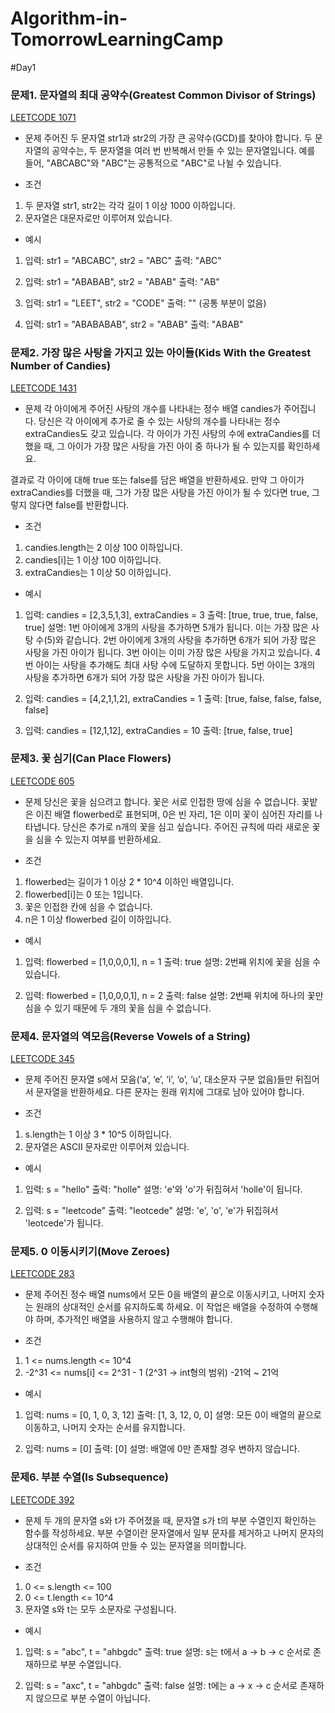 # Algorithm-in-TomorrowLearningCamp

#Day1
### 문제1. 문자열의 최대 공약수(Greatest Common Divisor of Strings)
[LEETCODE 1071](https://leetcode.com/problems/greatest-common-divisor-of-strings/description/?envType=study-plan-v2&envId=leetcode-75)
* 문제
주어진 두 문자열 str1과 str2의 가장 큰 공약수(GCD)를 찾아야 합니다.
두 문자열의 공약수는, 두 문자열을 여러 번 반복해서 만들 수 있는 문자열입니다.
예를 들어, "ABCABC"와 "ABC"는 공통적으로 "ABC"로 나뉠 수 있습니다.

* 조건
1. 두 문자열 str1, str2는 각각 길이 1 이상 1000 이하입니다.
2. 문자열은 대문자로만 이루어져 있습니다.

* 예시
1. 입력: str1 = "ABCABC", str2 = "ABC" 출력: "ABC"

2. 입력: str1 = "ABABAB", str2 = "ABAB" 출력: "AB"

3. 입력: str1 = "LEET", str2 = "CODE" 출력: "" (공통 부분이 없음)

4. 입력: str1 = "ABABABAB", str2 = "ABAB" 출력: "ABAB"

### 문제2. 가장 많은 사탕을 가지고 있는 아이들(Kids With the Greatest Number of Candies)
[LEETCODE 1431](https://leetcode.com/problems/kids-with-the-greatest-number-of-candies/description/?envType=study-plan-v2&envId=leetcode-75)
* 문제
각 아이에게 주어진 사탕의 개수를 나타내는 정수 배열 candies가 주어집니다.
당신은 각 아이에게 추가로 줄 수 있는 사탕의 개수를 나타내는 정수 extraCandies도 갖고 있습니다.
각 아이가 가진 사탕의 수에 extraCandies를 더했을 때,
그 아이가 가장 많은 사탕을 가진 아이 중 하나가 될 수 있는지를 확인하세요.

결과로 각 아이에 대해 true 또는 false를 담은 배열을 반환하세요.
만약 그 아이가 extraCandies를 더했을 때,
그가 가장 많은 사탕을 가진 아이가 될 수 있다면 true, 그렇지 않다면 false를 반환합니다.

* 조건
1. candies.length는 2 이상 100 이하입니다.
2. candies[i]는 1 이상 100 이하입니다.
3. extraCandies는 1 이상 50 이하입니다.

* 예시
1. 입력: candies = [2,3,5,1,3], extraCandies = 3 출력: [true, true, true, false, true]
	설명:
	1번 아이에게 3개의 사탕을 추가하면 5개가 됩니다. 이는 가장 많은 사탕 수(5)와 같습니다.
	2번 아이에게 3개의 사탕을 추가하면 6개가 되어 가장 많은 사탕을 가진 아이가 됩니다.
	3번 아이는 이미 가장 많은 사탕을 가지고 있습니다.
	4번 아이는 사탕을 추가해도 최대 사탕 수에 도달하지 못합니다.
	5번 아이는 3개의 사탕을 추가하면 6개가 되어 가장 많은 사탕을 가진 아이가 됩니다.

2. 입력: candies = [4,2,1,1,2], extraCandies = 1 출력: [true, false, false, false, false]

3. 입력: candies = [12,1,12], extraCandies = 10 출력: [true, false, true]

### 문제3. 꽃 심기(Can Place Flowers)
[LEETCODE 605](https://leetcode.com/problems/can-place-flowers/description/?envType=study-plan-v2&envId=leetcode-75)
* 문제
당신은 꽃을 심으려고 합니다. 꽃은 서로 인접한 땅에 심을 수 없습니다.
꽃밭은 이진 배열 flowerbed로 표현되며, 0은 빈 자리, 1은 이미 꽃이 심어진 자리를 나타냅니다.
당신은 추가로 n개의 꽃을 심고 싶습니다.
주어진 규칙에 따라 새로운 꽃을 심을 수 있는지 여부를 반환하세요.

* 조건
1. flowerbed는 길이가 1 이상 2 * 10^4 이하인 배열입니다.
2. flowerbed[i]는 0 또는 1입니다.
3. 꽃은 인접한 칸에 심을 수 없습니다.
4. n은 1 이상 flowerbed 길이 이하입니다.

* 예시
1. 입력: flowerbed = [1,0,0,0,1], n = 1 출력: true
	설명: 2번째 위치에 꽃을 심을 수 있습니다.

2. 입력: flowerbed = [1,0,0,0,1], n = 2 출력: false
	설명: 2번째 위치에 하나의 꽃만 심을 수 있기 때문에 두 개의 꽃을 심을 수 없습니다.

### 문제4. 문자열의 역모음(Reverse Vowels of a String)
[LEETCODE 345](https://leetcode.com/problems/reverse-vowels-of-a-string/description/?envType=study-plan-v2&envId=leetcode-75)
* 문제
주어진 문자열 s에서 모음(‘a’, ‘e’, ‘i’, ‘o’, ‘u’, 대소문자 구분 없음)들만 뒤집어서 문자열을 반환하세요.
다른 문자는 원래 위치에 그대로 남아 있어야 합니다.

* 조건
1. s.length는 1 이상 3 * 10^5 이하입니다.
2. 문자열은 ASCII 문자로만 이루어져 있습니다.


* 예시
1. 입력: s = "hello" 출력: "holle"
	설명: 'e'와 'o'가 뒤집혀서 'holle'이 됩니다.

2. 입력: s = "leetcode" 출력: "leotcede"
	설명: 'e', 'o', 'e'가 뒤집혀서 'leotcede'가 됩니다.

### 문제5. 0 이동시키기(Move Zeroes)
[LEETCODE 283](https://leetcode.com/problems/move-zeroes/description/?envType=study-plan-v2&envId=leetcode-75)
* 문제
주어진 정수 배열 nums에서 모든 0을 배열의 끝으로 이동시키고, 나머지 숫자는 원래의 상대적인 순서를 유지하도록 하세요.
이 작업은 배열을 수정하여 수행해야 하며, 추가적인 배열을 사용하지 않고 수행해야 합니다.

* 조건
1. 1 <= nums.length <= 10^4
2. -2^31 <= nums[i] <= 2^31 - 1 
(2^31 -> int형의 범위) -21억 ~ 21억

* 예시
1. 입력: nums = [0, 1, 0, 3, 12] 출력: [1, 3, 12, 0, 0]
	설명: 모든 0이 배열의 끝으로 이동하고, 나머지 숫자는 순서를 유지합니다.

2. 입력: nums = [0] 출력: [0]
	설명: 배열에 0만 존재할 경우 변하지 않습니다.

### 문제6. 부분 수열(Is Subsequence)
[LEETCODE 392](https://leetcode.com/problems/is-subsequence/description/?envType=study-plan-v2&envId=leetcode-75)
* 문제
두 개의 문자열 s와 t가 주어졌을 때,
문자열 s가 t의 부분 수열인지 확인하는 함수를 작성하세요.
부분 수열이란 문자열에서 일부 문자를 제거하고 나머지 문자의 상대적인 순서를 유지하여 만들 수 있는 문자열을 의미합니다.

* 조건
1. 0 <= s.length <= 100
2. 0 <= t.length <= 10^4
3. 문자열 s와 t는 모두 소문자로 구성됩니다.

* 예시
1. 입력: s = "abc", t = "ahbgdc" 출력: true
	설명: s는 t에서 a -> b -> c 순서로 존재하므로 부분 수열입니다.

2. 입력: s = "axc", t = "ahbgdc" 출력: false
	설명: t에는 a -> x -> c 순서로 존재하지 않으므로 부분 수열이 아닙니다.
